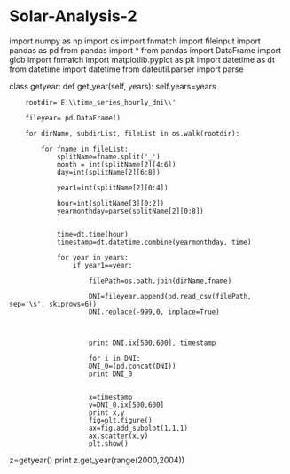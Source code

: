 Solar-Analysis-2
================
import numpy as np
import os
import fnmatch
import fileinput
import pandas as pd
from pandas import *
from pandas import DataFrame
import glob
import fnmatch
import matplotlib.pyplot as plt
import datetime as dt
from datetime import datetime
from dateutil.parser import parse

class getyear:
    def get_year(self, years):
        self.years=years

        rootdir='E:\\time_series_hourly_dni\\'

        fileyear= pd.DataFrame()

        for dirName, subdirList, fileList in os.walk(rootdir):

            for fname in fileList:
                splitName=fname.split('_')
                month = int(splitName[2][4:6])
                day=int(splitName[2][6:8])

                year1=int(splitName[2][0:4])

                hour=int(splitName[3][0:2])
                yearmonthday=parse(splitName[2][0:8])


                time=dt.time(hour)
                timestamp=dt.datetime.combine(yearmonthday, time)

                for year in years:
                    if year1==year:

                        filePath=os.path.join(dirName,fname)
                        
                        DNI=fileyear.append(pd.read_csv(filePath, sep='\s', skiprows=6))
                        DNI.replace(-999,0, inplace=True)



                        print DNI.ix[500,600], timestamp

                        for i in DNI:
                        DNI_0=(pd.concat(DNI))
                        print DNI_0

                        
                        x=timestamp
                        y=DNI_0.ix[500,600]
                        print x,y
                        fig=plt.figure()
                        ax=fig.add_subplot(1,1,1)
                        ax.scatter(x,y)
                        plt.show()
                                              
                              
z=getyear()
print z.get_year(range(2000,2004))
